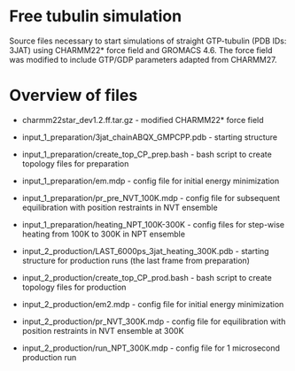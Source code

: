 # Free tubulin simulation

Source files necessary to start simulations of straight GTP-tubulin (PDB IDs: 3JAT) using CHARMM22* force field and GROMACS 4.6. The force field was modified to include GTP/GDP parameters adapted from CHARMM27.

# Overview of files

- charmm22star_dev1.2.ff.tar.gz - modified CHARMM22* force field

- input_1_preparation/3jat_chainABQX_GMPCPP.pdb - starting structure

- input_1_preparation/create_top_CP_prep.bash - bash script to create topology files for preparation

- input_1_preparation/em.mdp - config file for initial energy minimization

- input_1_preparation/pr_pre_NVT_100K.mdp - config file for subsequent equilibration with position restraints in NVT ensemble

- input_1_preparation/heating_NPT_100K-300K - config files for step-wise heating from 100K to 300K in NPT ensemble

- input_2_production/LAST_6000ps_3jat_heating_300K.pdb - starting structure for production runs (the last frame from preparation)

- input_2_production/create_top_CP_prod.bash - bash script to create topology files for production

- input_2_production/em2.mdp - config file for initial energy minimization

- input_2_production/pr_NVT_300K.mdp - config file for equilibration with position restraints in NVT ensemble at 300K

- input_2_production/run_NPT_300K.mdp - config file for 1 microsecond production run
